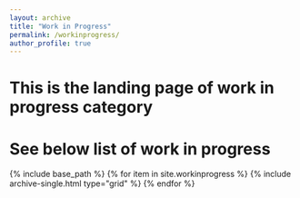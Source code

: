 ```yaml
---
layout: archive
title: "Work in Progress"
permalink: /workinprogress/
author_profile: true
---
```


# This is the landing page of work in progress category 

See below list of work in progress 
=== 

{% include base_path %}
{% for item in site.workinprogress %}
  {% include archive-single.html type="grid" %}
{% endfor %}

